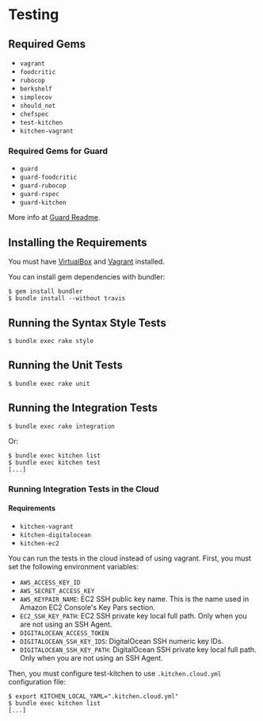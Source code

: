 Testing
=======

## Required Gems

* `vagrant`
* `foodcritic`
* `rubocop`
* `berkshelf`
* `simplecov`
* `should_not`
* `chefspec`
* `test-kitchen`
* `kitchen-vagrant`

### Required Gems for Guard

* `guard`
* `guard-foodcritic`
* `guard-rubocop`
* `guard-rspec`
* `guard-kitchen`

More info at [Guard Readme](https://github.com/guard/guard#readme).

## Installing the Requirements

You must have [VirtualBox](https://www.virtualbox.org/) and [Vagrant](http://www.vagrantup.com/) installed.

You can install gem dependencies with bundler:

    $ gem install bundler
    $ bundle install --without travis

## Running the Syntax Style Tests

    $ bundle exec rake style

## Running the Unit Tests

    $ bundle exec rake unit

## Running the Integration Tests

    $ bundle exec rake integration

Or:

    $ bundle exec kitchen list
    $ bundle exec kitchen test
    [...]

### Running Integration Tests in the Cloud

#### Requirements

* `kitchen-vagrant`
* `kitchen-digitalocean`
* `kitchen-ec2`

You can run the tests in the cloud instead of using vagrant. First, you must set the following environment variables:

* `AWS_ACCESS_KEY_ID`
* `AWS_SECRET_ACCESS_KEY`
* `AWS_KEYPAIR_NAME`: EC2 SSH public key name. This is the name used in Amazon EC2 Console's Key Pars section.
* `EC2_SSH_KEY_PATH`: EC2 SSH private key local full path. Only when you are not using an SSH Agent.
* `DIGITALOCEAN_ACCESS_TOKEN`
* `DIGITALOCEAN_SSH_KEY_IDS`: DigitalOcean SSH numeric key IDs.
* `DIGITALOCEAN_SSH_KEY_PATH`: DigitalOcean SSH private key local full path. Only when you are not using an SSH Agent.

Then, you must configure test-kitchen to use `.kitchen.cloud.yml` configuration file:

    $ export KITCHEN_LOCAL_YAML=".kitchen.cloud.yml"
    $ bundle exec kitchen list
    [...]
